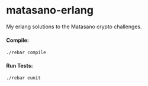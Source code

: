 # matasano-erlang

My erlang solutions to the Matasano crypto challenges.

#### Compile:

```
./rebar compile
```

#### Run Tests:

```
./rebar eunit
```
